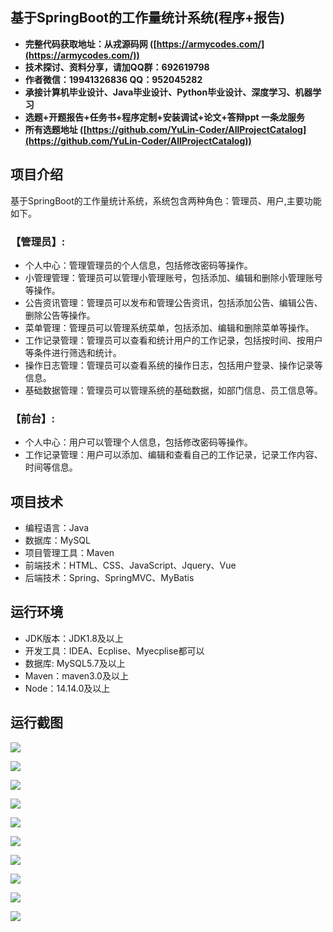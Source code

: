 ## 基于SpringBoot的工作量统计系统(程序+报告)

- <b>完整代码获取地址：从戎源码网 ([https://armycodes.com/](https://armycodes.com/))</b>
- <b>技术探讨、资料分享，请加QQ群：692619798</b> 
- <b>作者微信：19941326836  QQ：952045282</b> 
- <b>承接计算机毕业设计、Java毕业设计、Python毕业设计、深度学习、机器学习</b>
- <b>选题+开题报告+任务书+程序定制+安装调试+论文+答辩ppt 一条龙服务</b>
- <b>所有选题地址 ([https://github.com/YuLin-Coder/AllProjectCatalog](https://github.com/YuLin-Coder/AllProjectCatalog)) </b>

## 项目介绍
基于SpringBoot的工作量统计系统，系统包含两种角色：管理员、用户,主要功能如下。

### 【管理员】:
- 个人中心：管理管理员的个人信息，包括修改密码等操作。
- 小管理管理：管理员可以管理小管理账号，包括添加、编辑和删除小管理账号等操作。
- 公告资讯管理：管理员可以发布和管理公告资讯，包括添加公告、编辑公告、删除公告等操作。
- 菜单管理：管理员可以管理系统菜单，包括添加、编辑和删除菜单等操作。
- 工作记录管理：管理员可以查看和统计用户的工作记录，包括按时间、按用户等条件进行筛选和统计。
- 操作日志管理：管理员可以查看系统的操作日志，包括用户登录、操作记录等信息。
- 基础数据管理：管理员可以管理系统的基础数据，如部门信息、员工信息等。

### 【前台】:
- 个人中心：用户可以管理个人信息，包括修改密码等操作。
- 工作记录管理：用户可以添加、编辑和查看自己的工作记录，记录工作内容、时间等信息。

## 项目技术
- 编程语言：Java
- 数据库：MySQL
- 项目管理工具：Maven
- 前端技术：HTML、CSS、JavaScript、Jquery、Vue
- 后端技术：Spring、SpringMVC、MyBatis

## 运行环境
- JDK版本：JDK1.8及以上
- 开发工具：IDEA、Ecplise、Myecplise都可以
- 数据库: MySQL5.7及以上
- Maven：maven3.0及以上
- Node：14.14.0及以上

## 运行截图
![](screenshot/1.png)

![](screenshot/2.png)

![](screenshot/3.png)

![](screenshot/4.png)

![](screenshot/5.png)

![](screenshot/6.png)

![](screenshot/7.png)

![](screenshot/8.png)

![](screenshot/9.png)

![](screenshot/10.png)
